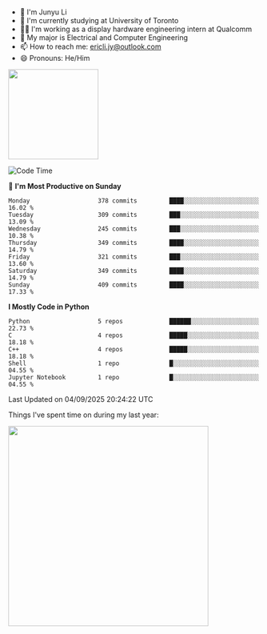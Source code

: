 ### 
- 👨 I'm Junyu Li
- 📖 I'm currently studying at University of Toronto
- 🧑‍💻 I'm working as a display hardware engineering intern at Qualcomm
- 🌱 My major is Electrical and Computer Engineering
- 📫 How to reach me: ericli.jy@outlook.com
- 😄 Pronouns: He/Him

<p align="left">  
  <img height="180em" src="https://github-readme-stats-sigma-five-48.vercel.app/api?username=ericjyli&theme=tokyonight&show_icons=true&count_private=true&include_orgs=true" />
<!--  <img height="180em" src="https://github-readme-stats-sigma-five-48.vercel.app/api/top-langs/?username=ericjyli&theme=tokyonight&count_private=true&include_orgs=true&include_orgs=true&layout=compact" /> -->
</p>

<!--START_SECTION:waka-->
![Code Time](http://img.shields.io/badge/Code%20Time-509%20hrs%2014%20mins-blue)

📅 **I'm Most Productive on Sunday** 

```text
Monday                   378 commits         ████░░░░░░░░░░░░░░░░░░░░░   16.02 % 
Tuesday                  309 commits         ███░░░░░░░░░░░░░░░░░░░░░░   13.09 % 
Wednesday                245 commits         ███░░░░░░░░░░░░░░░░░░░░░░   10.38 % 
Thursday                 349 commits         ████░░░░░░░░░░░░░░░░░░░░░   14.79 % 
Friday                   321 commits         ███░░░░░░░░░░░░░░░░░░░░░░   13.60 % 
Saturday                 349 commits         ████░░░░░░░░░░░░░░░░░░░░░   14.79 % 
Sunday                   409 commits         ████░░░░░░░░░░░░░░░░░░░░░   17.33 % 
```


**I Mostly Code in Python** 

```text
Python                   5 repos             ██████░░░░░░░░░░░░░░░░░░░   22.73 % 
C                        4 repos             █████░░░░░░░░░░░░░░░░░░░░   18.18 % 
C++                      4 repos             █████░░░░░░░░░░░░░░░░░░░░   18.18 % 
Shell                    1 repo              █░░░░░░░░░░░░░░░░░░░░░░░░   04.55 % 
Jupyter Notebook         1 repo              █░░░░░░░░░░░░░░░░░░░░░░░░   04.55 % 
```




 Last Updated on 04/09/2025 20:24:22 UTC
<!--END_SECTION:waka-->

<p> Things I've spent time on during my last year: </p>
<img height="400em" src="https://github-readme-stats-git-master-ericjyli.vercel.app/api/wakatime?username=ericjyli&layout=compact&theme=tokyonight" />

<!--
Here are some ideas to get you started:

- 🔭 I’m currently working on ...
- 🌱 I’m currently learning ...
- 👯 I’m looking to collaborate on ...
- 🤔 I’m looking for help with ...
- 💬 Ask me about ...
- 📫 How to reach me: ...
- 😄 Pronouns: ...
- ⚡ Fun fact: ...
-->
